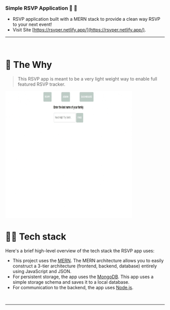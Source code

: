 ### Simple RSVP Application 🥳 🚀
- RSVP application built with a MERN stack to provide a clean way RSVP to your next event!
- Visit Site [https://rsvper.netlify.app/](https://rsvper.netlify.app/).

---

<br />

# 🧐 The Why

> This RSVP app is meant to be a very light weight way to enable full featured RSVP tracker.

<img src="lb7rLg1.gif" width="400" height="400" />

# 👨‍💻 Tech stack

Here's a brief high-level overview of the tech stack the RSVP app uses:

- This project uses the [MERN](https://www.mongodb.com/mern-stack). The MERN architecture allows you to easily construct a 3-tier architecture (frontend, backend, database) entirely using JavaScript and JSON.
- For persistent storage, the app uses the [MongoDB](https://www.mongodb.com/). This app uses a simple storage schema and saves it to a local database.
- For communication to the backend, the app uses [Node.js](https://nodejs.org/en/about/).

<br />



---
